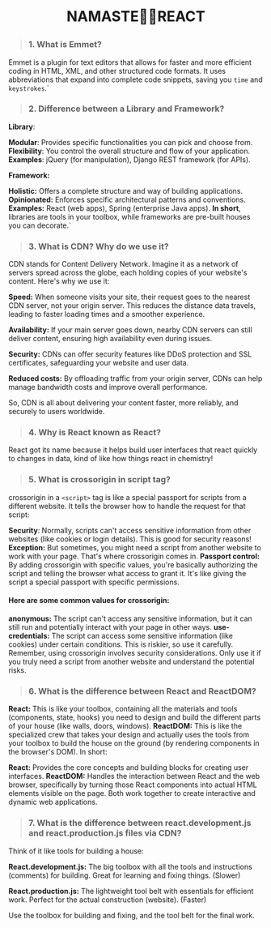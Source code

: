 # <p align="center">NAMASTE🙏🏻REACT</p>

> ### 1. What is Emmet?

Emmet is a plugin for text editors that allows for faster and more efficient coding in HTML, XML, and other structured code formats. It uses abbreviations that expand into complete code snippets, saving you `time` and `keystrokes`.`

> ### 2. Difference between a Library and Framework?

**Library**:

**Modular**: Provides specific functionalities you can pick and choose from.
**Flexibility**: You control the overall structure and flow of your application.
**Examples**: jQuery (for manipulation), Django REST framework (for APIs).

**Framework:**

**Holistic:** Offers a complete structure and way of building applications.
**Opinionated:** Enforces specific architectural patterns and conventions.
**Examples:** React (web apps), Spring (enterprise Java apps).
**In short**, libraries are tools in your toolbox, while frameworks are pre-built houses you can decorate.`

> ### 3. What is CDN? Why do we use it?

CDN stands for Content Delivery Network. Imagine it as a network of servers spread across the globe, each holding copies of your website's content. Here's why we use it:

**Speed:** When someone visits your site, their request goes to the nearest CDN server, not your origin server. This reduces the distance data travels, leading to faster loading times and a smoother experience.

**Availability:** If your main server goes down, nearby CDN servers can still deliver content, ensuring high availability even during issues.

**Security:** CDNs can offer security features like DDoS protection and SSL certificates, safeguarding your website and user data.

**Reduced costs:** By offloading traffic from your origin server, CDNs can help manage bandwidth costs and improve overall performance.

So, CDN is all about delivering your content faster, more reliably, and securely to users worldwide.

> ### 4. Why is React known as React?

React got its name because it helps build user interfaces that react quickly to changes in data, kind of like how things react in chemistry!

> ### 5. What is crossorigin in script tag?

crossorigin in a `<script>` tag is like a special passport for scripts from a different website. It tells the browser how to handle the request for that script:

**Security**: Normally, scripts can't access sensitive information from other websites (like cookies or login details). This is good for security reasons!
**Exception:** But sometimes, you might need a script from another website to work with your page. That's where crossorigin comes in.
**Passport control:** By adding crossorigin with specific values, you're basically authorizing the script and telling the browser what access to grant it. It's like giving the script a special passport with specific permissions.

#### Here are some common values for crossorigin:

**anonymous:** The script can't access any sensitive information, but it can still run and potentially interact with your page in other ways.
**use-credentials:** The script can access some sensitive information (like cookies) under certain conditions. This is riskier, so use it carefully.
Remember, using crossorigin involves security considerations. Only use it if you truly need a script from another website and understand the potential risks.

> ### 6. What is the difference between React and ReactDOM?

**React:** This is like your toolbox, containing all the materials and tools (components, state, hooks) you need to design and build the different parts of your house (like walls, doors, windows).
**ReactDOM:** This is like the specialized crew that takes your design and actually uses the tools from your toolbox to build the house on the ground (by rendering components in the browser's DOM).
In short:

**React:** Provides the core concepts and building blocks for creating user interfaces.
**ReactDOM:** Handles the interaction between React and the web browser, specifically by turning those React components into actual HTML elements visible on the page.
Both work together to create interactive and dynamic web applications.

> ### 7. What is the difference between react.development.js and react.production.js files via CDN?

Think of it like tools for building a house:

**React.development.js:** The big toolbox with all the tools and instructions (comments) for building. Great for learning and fixing things. (Slower)

**React.production.js:** The lightweight tool belt with essentials for efficient work. Perfect for the actual construction (website). (Faster)

Use the toolbox for building and fixing, and the tool belt for the final work.
